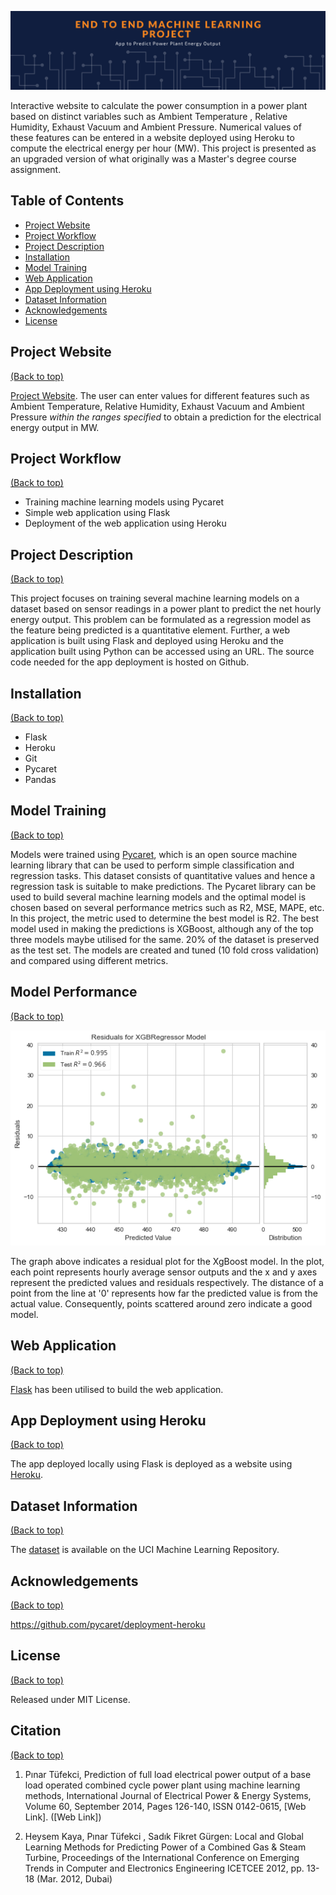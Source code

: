 
![Alt text](Banner-2.png?raw=true "Title")

Interactive website to calculate the power consumption in a power plant based on distinct variables such as Ambient Temperature , Relative Humidity, Exhaust Vacuum  and Ambient Pressure. Numerical values of these features can be entered in a website deployed using Heroku to compute the electrical energy per hour (MW). This project is presented as an upgraded version of what originally was a Master's degree course assignment.

## Table of Contents 

- [Project Website](#project-website)
- [Project Workflow](#project-workflow)
- [Project Description](#project-description)
- [Installation](#installation)
- [Model Training](#model-training)
- [Web Application](#web-application)
- [App Deployment using Heroku](#app-deployment-using-heroku)
- [Dataset Information](#dataset-information)
- [Acknowledgements](#acknowledgements)
- [License](#license)


## Project Website 

[(Back to top)](#table-of-contents)

[Project Website](https://pycaret-power.herokuapp.com/predict). The user can enter values for different features such as Ambient Temperature, Relative Humidity, Exhaust Vacuum and Ambient Pressure *within the ranges specified* to obtain a prediction for the electrical energy output in MW.  


## Project Workflow 

[(Back to top)](#table-of-contents)

  - Training machine learning models using Pycaret
  - Simple web application using Flask
  - Deployment of the web application using Heroku 

## Project Description 

[(Back to top)](#table-of-contents)

This project focuses on training several machine learning models on a dataset based on sensor readings in a power plant to predict the net hourly energy output. This problem can be formulated as a regression model as the feature being predicted is a quantitative element. Further, a web application is built using Flask and  deployed using Heroku and the application built using Python can be accessed using an URL. The source code needed for the app deployment is hosted on Github.

## Installation 

[(Back to top)](#table-of-contents)

- Flask
- Heroku
- Git
- Pycaret
- Pandas

## Model Training 

[(Back to top)](#table-of-contents)

Models were trained using [Pycaret](https://pycaret.org/guide/), which is an open source machine learning library that can be used to perform simple classification and regression tasks. This dataset consists of quantitative values and hence a regression task is suitable to make predictions. The Pycaret library can be used to build several machine learning models and the optimal model is chosen based on several performance metrics such as R2, MSE, MAPE, etc. In this project, the metric used to determine the best model is R2. The best model used in making the predictions is XGBoost, although any of the top three models maybe utilised for the same. 20% of the dataset is preserved as the test set. 
The models are created and tuned (10 fold cross validation) and compared using different metrics.

## Model Performance

[(Back to top)](#table-of-contents)

![Alt text](ResPlot.png?raw=true "Title")

The graph above indicates a residual plot for the XgBoost model. In the plot, each point represents hourly average sensor outputs and the x and y axes represent the predicted values and residuals respectively. The distance of a point from the line at '0' represents how far the predicted value is from the actual value. Consequently, points scattered around zero indicate a good model. 

## Web Application

[(Back to top)](#table-of-contents)

[Flask](https://flask.palletsprojects.com/en/1.1.x/) has been utilised to build the web application. 

## App Deployment using Heroku

[(Back to top)](#table-of-contents)

The app deployed locally using Flask is deployed as a website using [Heroku](https://www.heroku.com).

## Dataset Information

[(Back to top)](#table-of-contents)

The [dataset](https://archive.ics.uci.edu/ml/datasets/Combined+Cycle+Power+Plant#) is available on the UCI Machine Learning Repository.

## Acknowledgements

[(Back to top)](#table-of-contents)

 https://github.com/pycaret/deployment-heroku

## License

[(Back to top)](#table-of-contents)

Released under MIT License.

## Citation 

[(Back to top)](#table-of-contents)

1. Pınar Tüfekci, Prediction of full load electrical power output of a base load operated combined cycle power plant using machine learning methods, International Journal of Electrical Power & Energy Systems, Volume 60, September 2014, Pages 126-140, ISSN 0142-0615, [Web Link].
([Web Link])

2. Heysem Kaya, Pınar Tüfekci , Sadık Fikret Gürgen: Local and Global Learning Methods for Predicting Power of a Combined Gas & Steam Turbine, Proceedings of the International Conference on Emerging Trends in Computer and Electronics Engineering ICETCEE 2012, pp. 13-18 (Mar. 2012, Dubai)

